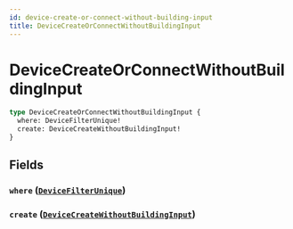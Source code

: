 ```yaml
---
id: device-create-or-connect-without-building-input
title: DeviceCreateOrConnectWithoutBuildingInput
---
```


 # DeviceCreateOrConnectWithoutBuildingInput





```graphql
type DeviceCreateOrConnectWithoutBuildingInput {
  where: DeviceFilterUnique!
  create: DeviceCreateWithoutBuildingInput!
}
```


## Fields

### `where` ([`DeviceFilterUnique`](/inputs/device-filter-unique))




### `create` ([`DeviceCreateWithoutBuildingInput`](/inputs/device-create-without-building-input))






